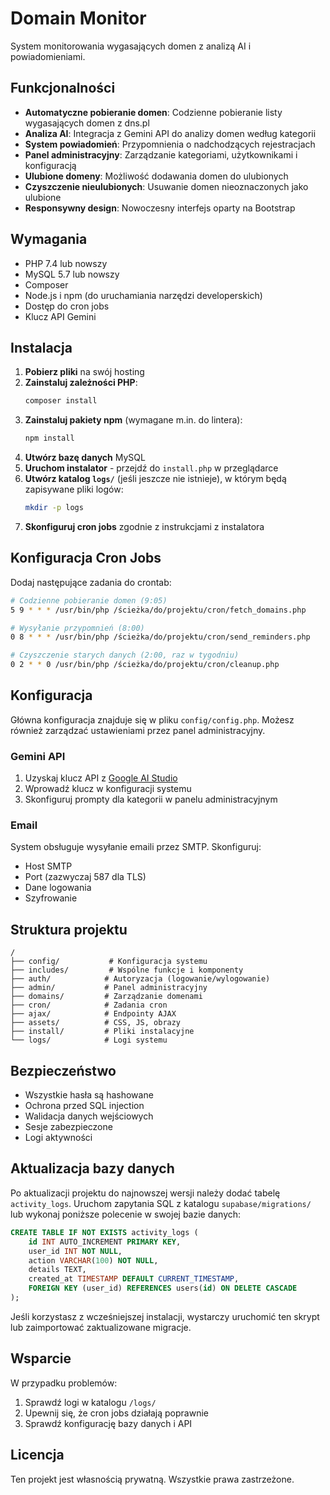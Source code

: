 # Domain Monitor

System monitorowania wygasających domen z analizą AI i powiadomieniami.

## Funkcjonalności

- **Automatyczne pobieranie domen**: Codzienne pobieranie listy wygasających domen z dns.pl
- **Analiza AI**: Integracja z Gemini API do analizy domen według kategorii
- **System powiadomień**: Przypomnienia o nadchodzących rejestracjach
- **Panel administracyjny**: Zarządzanie kategoriami, użytkownikami i konfiguracją
- **Ulubione domeny**: Możliwość dodawania domen do ulubionych
- **Czyszczenie nieulubionych**: Usuwanie domen nieoznaczonych jako ulubione
- **Responsywny design**: Nowoczesny interfejs oparty na Bootstrap

## Wymagania

- PHP 7.4 lub nowszy
- MySQL 5.7 lub nowszy
- Composer
- Node.js i npm (do uruchamiania narzędzi developerskich)
- Dostęp do cron jobs
- Klucz API Gemini

## Instalacja

1. **Pobierz pliki** na swój hosting
2. **Zainstaluj zależności PHP**:
   ```bash
   composer install
   ```
3. **Zainstaluj pakiety npm** (wymagane m.in. do lintera):
   ```bash
   npm install
   ```
4. **Utwórz bazę danych** MySQL
5. **Uruchom instalator** - przejdź do `install.php` w przeglądarce
6. **Utwórz katalog `logs/`** (jeśli jeszcze nie istnieje), w którym będą zapisywane pliki logów:
   ```bash
   mkdir -p logs
   ```
7. **Skonfiguruj cron jobs** zgodnie z instrukcjami z instalatora

## Konfiguracja Cron Jobs

Dodaj następujące zadania do crontab:

```bash
# Codzienne pobieranie domen (9:05)
5 9 * * * /usr/bin/php /ścieżka/do/projektu/cron/fetch_domains.php

# Wysyłanie przypomnień (8:00)
0 8 * * * /usr/bin/php /ścieżka/do/projektu/cron/send_reminders.php

# Czyszczenie starych danych (2:00, raz w tygodniu)
0 2 * * 0 /usr/bin/php /ścieżka/do/projektu/cron/cleanup.php
```

## Konfiguracja

Główna konfiguracja znajduje się w pliku `config/config.php`. Możesz również zarządzać ustawieniami przez panel administracyjny.

### Gemini API

1. Uzyskaj klucz API z [Google AI Studio](https://aistudio.google.com/)
2. Wprowadź klucz w konfiguracji systemu
3. Skonfiguruj prompty dla kategorii w panelu administracyjnym

### Email

System obsługuje wysyłanie emaili przez SMTP. Skonfiguruj:
- Host SMTP
- Port (zazwyczaj 587 dla TLS)
- Dane logowania
- Szyfrowanie

## Struktura projektu

```
/
├── config/           # Konfiguracja systemu
├── includes/         # Wspólne funkcje i komponenty
├── auth/            # Autoryzacja (logowanie/wylogowanie)
├── admin/           # Panel administracyjny
├── domains/         # Zarządzanie domenami
├── cron/            # Zadania cron
├── ajax/            # Endpointy AJAX
├── assets/          # CSS, JS, obrazy
├── install/         # Pliki instalacyjne
└── logs/            # Logi systemu
```

## Bezpieczeństwo

- Wszystkie hasła są hashowane
- Ochrona przed SQL injection
- Walidacja danych wejściowych
- Sesje zabezpieczone
- Logi aktywności

## Aktualizacja bazy danych

Po aktualizacji projektu do najnowszej wersji należy dodać tabelę `activity_logs`.
Uruchom zapytania SQL z katalogu `supabase/migrations/` lub wykonaj poniższe
polecenie w swojej bazie danych:

```sql
CREATE TABLE IF NOT EXISTS activity_logs (
    id INT AUTO_INCREMENT PRIMARY KEY,
    user_id INT NOT NULL,
    action VARCHAR(100) NOT NULL,
    details TEXT,
    created_at TIMESTAMP DEFAULT CURRENT_TIMESTAMP,
    FOREIGN KEY (user_id) REFERENCES users(id) ON DELETE CASCADE
);
```

Jeśli korzystasz z wcześniejszej instalacji, wystarczy uruchomić ten skrypt lub
zaimportować zaktualizowane migracje.

## Wsparcie

W przypadku problemów:
1. Sprawdź logi w katalogu `/logs/`
2. Upewnij się, że cron jobs działają poprawnie
3. Sprawdź konfigurację bazy danych i API

## Licencja

Ten projekt jest własnością prywatną. Wszystkie prawa zastrzeżone.